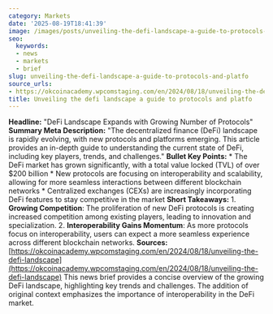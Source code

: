 ```yaml
---
category: Markets
date: '2025-08-19T18:41:39'
image: /images/posts/unveiling-the-defi-landscape-a-guide-to-protocols-and-platfo.jpg
seo:
  keywords:
  - news
  - markets
  - brief
slug: unveiling-the-defi-landscape-a-guide-to-protocols-and-platfo
source_urls:
- https://okcoinacademy.wpcomstaging.com/en/2024/08/18/unveiling-the-defi-landscape
title: Unveiling the defi landscape a guide to protocols and platfo
---
```


**Headline:** "DeFi Landscape Expands with Growing Number of Protocols"  **Summary Meta Description:** "The decentralized finance (DeFi) landscape is rapidly evolving, with new protocols and platforms emerging. This article provides an in-depth guide to understanding the current state of DeFi, including key players, trends, and challenges."  **Bullet Key Points:**  * The DeFi market has grown significantly, with a total value locked (TVL) of over $200 billion * New protocols are focusing on interoperability and scalability, allowing for more seamless interactions between different blockchain networks * Centralized exchanges (CEXs) are increasingly incorporating DeFi features to stay competitive in the market  **Short Takeaways:**  1. **Growing Competition**: The proliferation of new DeFi protocols is creating increased competition among existing players, leading to innovation and specialization. 2. **Interoperability Gains Momentum**: As more protocols focus on interoperability, users can expect a more seamless experience across different blockchain networks.  **Sources:** [https://okcoinacademy.wpcomstaging.com/en/2024/08/18/unveiling-the-defi-landscape](https://okcoinacademy.wpcomstaging.com/en/2024/08/18/unveiling-the-defi-landscape)  This news brief provides a concise overview of the growing DeFi landscape, highlighting key trends and challenges. The addition of original context emphasizes the importance of interoperability in the DeFi market.